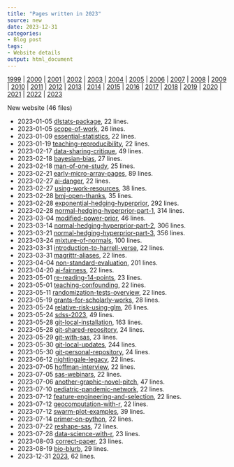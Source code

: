```yaml
---
title: "Pages written in 2023"
source: new
date: 2023-12-31
categories:
- Blog post
tags:
- Website details
output: html_document
---
```

 
[1999](http://new.pmean.com/1999/) | [2000](http://new.pmean.com/2000/) | [2001](http://new.pmean.com/2001/) | [2002](http://new.pmean.com/2002/) | [2003](http://new.pmean.com/2003/) | [2004](http://new.pmean.com/2004/) | [2005](http://new.pmean.com/2005/) | [2006](http://new.pmean.com/2006/) | [2007](http://new.pmean.com/2007/) | [2008](http://new.pmean.com/2008/) | [2009](http://new.pmean.com/2009/) | [2010](http://new.pmean.com/2010/) | [2011](http://new.pmean.com/2011/) | [2012](http://new.pmean.com/2012/) | [2013](http://new.pmean.com/2013/) | [2014](http://new.pmean.com/2014/) | [2015](http://new.pmean.com/2015/) | [2016](http://new.pmean.com/2016/) | [2017](http://new.pmean.com/2017/) | [2018](http://new.pmean.com/2018/) | [2019](http://new.pmean.com/2019/) | [2020](http://new.pmean.com/2020/) | [2021](http://new.pmean.com/2021/) | [2022](http://new.pmean.com/2022/) | [2023](http://new.pmean.com/2023/)
 
New website (46 files)
 
+ 2023-01-05 [dlstats-package](http://new.pmean.com/dlstats-package/),  22 lines.  
+ 2023-01-05 [scope-of-work](http://new.pmean.com/scope-of-work/),  26 lines.  
+ 2023-01-09 [essential-statistics](http://new.pmean.com/essential-statistics/),  22 lines.  
+ 2023-01-19 [teaching-reproducibility](http://new.pmean.com/teaching-reproducibility/),  22 lines.  
+ 2023-02-17 [data-sharing-critique](http://new.pmean.com/data-sharing-critique/),  49 lines.  
+ 2023-02-18 [bayesian-bias](http://new.pmean.com/bayesian-bias/),  27 lines.  
+ 2023-02-18 [man-of-one-study](http://new.pmean.com/man-of-one-study/),  25 lines.  
+ 2023-02-21 [early-micro-array-pages](http://new.pmean.com/early-micro-array-pages/),  89 lines.  
+ 2023-02-27 [ai-danger](http://new.pmean.com/ai-danger/),  22 lines.  
+ 2023-02-27 [using-work-resources](http://new.pmean.com/using-work-resources/),  38 lines.  
+ 2023-02-28 [bmj-open-thanks](http://new.pmean.com/bmj-open-thanks/),  35 lines.  
+ 2023-02-28 [exponential-hedging-hyperprior](http://new.pmean.com/exponential-hedging-hyperprior/),  292 lines.  
+ 2023-02-28 [normal-hedging-hyperprior-part-1](http://new.pmean.com/normal-hedging-hyperprior-part-1/),  314 lines.  
+ 2023-03-04 [modified-power-prior](http://new.pmean.com/modified-power-prior/),  46 lines.  
+ 2023-03-14 [normal-hedging-hyperprior-part-2](http://new.pmean.com/normal-hedging-hyperprior-part-2/),  306 lines.  
+ 2023-03-21 [normal-hedging-hyperprior-part-3](http://new.pmean.com/normal-hedging-hyperprior-part-3/),  356 lines.  
+ 2023-03-24 [mixture-of-normals](http://new.pmean.com/mixture-of-normals/),  100 lines.  
+ 2023-03-31 [introduction-to-harrell-verse](http://new.pmean.com/introduction-to-harrell-verse/),  22 lines.  
+ 2023-03-31 [magrittr-aliases](http://new.pmean.com/magrittr-aliases/),  22 lines.  
+ 2023-04-04 [non-standard-evaluation](http://new.pmean.com/non-standard-evaluation/),  201 lines.  
+ 2023-04-20 [ai-fairness](http://new.pmean.com/ai-fairness/),  22 lines.  
+ 2023-05-01 [re-reading-14-points](http://new.pmean.com/re-reading-14-points/),  23 lines.  
+ 2023-05-01 [teaching-confounding](http://new.pmean.com/teaching-confounding/),  22 lines.  
+ 2023-05-11 [randomization-tests-overview](http://new.pmean.com/randomization-tests-overview/),  22 lines.  
+ 2023-05-19 [grants-for-scholarly-works](http://new.pmean.com/grants-for-scholarly-works/),  28 lines.  
+ 2023-05-24 [relative-risk-using-glm](http://new.pmean.com/relative-risk-using-glm/),  26 lines.  
+ 2023-05-24 [sdss-2023](http://new.pmean.com/sdss-2023/),  49 lines.  
+ 2023-05-28 [git-local-installation](http://new.pmean.com/git-local-installation/),  163 lines.  
+ 2023-05-28 [git-shared-repository](http://new.pmean.com/git-shared-repository/),  24 lines.  
+ 2023-05-29 [git-with-sas](http://new.pmean.com/git-with-sas/),  23 lines.  
+ 2023-05-30 [git-local-updates](http://new.pmean.com/git-local-updates/),  244 lines.  
+ 2023-05-30 [git-personal-repository](http://new.pmean.com/git-personal-repository/),  24 lines.  
+ 2023-06-12 [nightingale-legacy](http://new.pmean.com/nightingale-legacy/),  22 lines.  
+ 2023-07-05 [hoffman-interview](http://new.pmean.com/hoffman-interview/),  22 lines.  
+ 2023-07-05 [sas-webinars](http://new.pmean.com/sas-webinars/),  22 lines.  
+ 2023-07-06 [another-graphic-novel-pitch](http://new.pmean.com/another-graphic-novel-pitch/),  47 lines.  
+ 2023-07-10 [pediatric-pandemic-network](http://new.pmean.com/pediatric-pandemic-network/),  22 lines.  
+ 2023-07-12 [feature-engineering-and-selection](http://new.pmean.com/feature-engineering-and-selection/),  22 lines.  
+ 2023-07-12 [geocomputation-with-r](http://new.pmean.com/geocomputation-with-r/),  22 lines.  
+ 2023-07-12 [swarm-plot-examples](http://new.pmean.com/swarm-plot-examples/),  39 lines.  
+ 2023-07-14 [primer-on-python](http://new.pmean.com/primer-on-python/),  22 lines.  
+ 2023-07-22 [reshape-sas](http://new.pmean.com/reshape-sas/),  72 lines.  
+ 2023-07-28 [data-science-with-r](http://new.pmean.com/data-science-with-r/),  23 lines.  
+ 2023-08-03 [correct-paper](http://new.pmean.com/correct-paper/),  23 lines.  
+ 2023-08-19 [bio-blurb](http://new.pmean.com/bio-blurb/),  29 lines.  
+ 2023-12-31 [2023](http://new.pmean.com/2023/),  62 lines.
 
